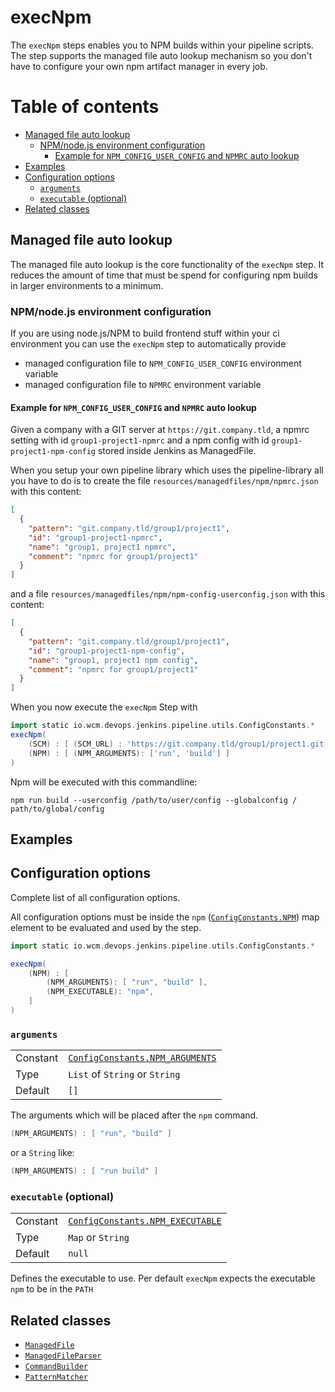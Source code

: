 # execNpm

The `execNpm` steps enables you to NPM builds within your pipeline
scripts. The step supports the managed file auto lookup mechanism so you
don't have to configure your own npm artifact manager in every job.

# Table of contents
* [Managed file auto lookup](#managed-file-auto-lookup)
    * [NPM/node.js environment configuration](#npmnodejs-environment-configuration)
        * [Example for `NPM_CONFIG_USER_CONFIG` and `NPMRC` auto lookup](#example-for-npm_config_user_config-and-npmrc-auto-lookup)
* [Examples]()
* [Configuration options](#configuration-options)
    * [`arguments`](#arguments)
    * [`executable` (optional)](#executable-optional)
* [Related classes](#related-classes)

## Managed file auto lookup

The managed file auto lookup is the core functionality of the
`execNpm` step. It reduces the amount of time that must be spend for
configuring npm builds in larger environments to a minimum.

### NPM/node.js environment configuration

If you are using node.js/NPM to build frontend stuff within your ci
environment you can use the `execNpm` step to automatically provide
* managed configuration file to `NPM_CONFIG_USER_CONFIG` environment
  variable
* managed configuration file to `NPMRC` environment variable

#### Example for `NPM_CONFIG_USER_CONFIG` and `NPMRC` auto lookup

Given a company with a GIT server at `https://git.company.tld`, a npmrc
setting with id `group1-project1-npmrc` and a npm config with id
`group1-project1-npm-config` stored inside Jenkins as ManagedFile.

When you setup your own pipeline library which uses the pipeline-library
all you have to do is to create the file
`resources/managedfiles/npm/npmrc.json` with this content:

```json
[
  {
    "pattern": "git.company.tld/group1/project1",
    "id": "group1-project1-npmrc",
    "name": "group1, project1 npmrc",
    "comment": "npmrc for group1/project1"
  }
]

```

and a file `resources/managedfiles/npm/npm-config-userconfig.json` with
this content:

```json
[
  {
    "pattern": "git.company.tld/group1/project1",
    "id": "group1-project1-npm-config",
    "name": "group1, project1 npm config",
    "comment": "npmrc for group1/project1"
  }
]

```

When you now execute the `execNpm` Step with
```groovy
import static io.wcm.devops.jenkins.pipeline.utils.ConfigConstants.*
execNpm(
    (SCM) : [ (SCM_URL) : 'https://git.company.tld/group1/project1.git' ],
    (NPM) : [ (NPM_ARGUMENTS): ['run', 'build'] ]
)
```

Npm will be executed with this commandline:

`npm run build --userconfig /path/to/user/config --globalconfig /
path/to/global/config`

## Examples



## Configuration options

Complete list of all configuration options.

All configuration options must be inside the `npm`
([`ConfigConstants.NPM`](../src/io/wcm/devops/jenkins/pipeline/utils/ConfigConstants.groovy))
map element to be evaluated and used by the step.

```groovy
import static io.wcm.devops.jenkins.pipeline.utils.ConfigConstants.*

execNpm( 
    (NPM) : [
        (NPM_ARGUMENTS): [ "run", "build" ],
        (NPM_EXECUTABLE): "npm",
    ]
)
```

### `arguments`
|||
|---|---|
|Constant|[`ConfigConstants.NPM_ARGUMENTS`](../src/io/wcm/devops/jenkins/pipeline/utils/ConfigConstants.groovy)|
|Type|`List` of `String` or `String`|
|Default|`[]`|

The arguments which will be placed after the `npm` command.

```groovy
(NPM_ARGUMENTS) : [ "run", "build" ]
```

or a `String` like:

```groovy
(NPM_ARGUMENTS) : [ "run build" ]
```

### `executable` (optional)
|||
|---|---|
|Constant|[`ConfigConstants.NPM_EXECUTABLE`](../src/io/wcm/devops/jenkins/pipeline/utils/ConfigConstants.groovy)|
|Type|`Map` or `String`|
|Default|`null`|

Defines the executable to use. Per default `execNpm` expects the executable `npm` to be in the `PATH`

## Related classes
* [`ManagedFile`](../src/io/wcm/devops/jenkins/pipeline/managedfiles/ManagedFile.groovy)
* [`ManagedFileParser`](../src/io/wcm/devops/jenkins/pipeline/managedfiles/ManagedFileParser.groovy)
* [`CommandBuilder`](../src/io/wcm/devops/jenkins/pipeline/shell/CommandBuilderImpl.groovy)
* [`PatternMatcher`](../src/io/wcm/devops/jenkins/pipeline/utils/PatternMatcher.groovy)
